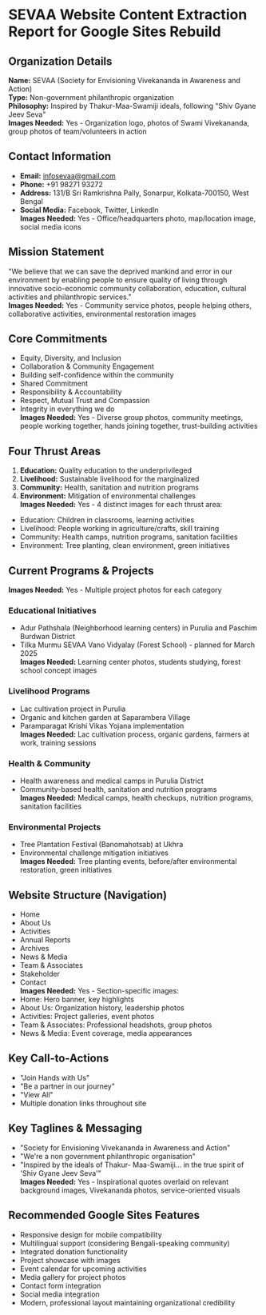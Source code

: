 # SEVAA Website Content Extraction Report for Google Sites Rebuild

## Organization Details
**Name:** SEVAA (Society for Envisioning Vivekananda in Awareness and Action)  
**Type:** Non-government philanthropic organization  
**Philosophy:** Inspired by Thakur-Maa-Swamiji ideals, following "Shiv Gyane Jeev Seva"  
**Images Needed:** Yes - Organization logo, photos of Swami Vivekananda, group photos of team/volunteers in action

## Contact Information
- **Email:** infosevaa@gmail.com
- **Phone:** +91 98271 93272
- **Address:** 131/B Sri Ramkrishna Pally, Sonarpur, Kolkata-700150, West Bengal
- **Social Media:** Facebook, Twitter, LinkedIn  
**Images Needed:** Yes - Office/headquarters photo, map/location image, social media icons

## Mission Statement
"We believe that we can save the deprived mankind and error in our environment by enabling people to ensure quality of living through innovative socio-economic community collaboration, education, cultural activities and philanthropic services."  
**Images Needed:** Yes - Community service photos, people helping others, collaborative activities, environmental restoration images

## Core Commitments
- Equity, Diversity, and Inclusion
- Collaboration & Community Engagement
- Building self-confidence within the community
- Shared Commitment
- Responsibility & Accountability
- Respect, Mutual Trust and Compassion
- Integrity in everything we do  
**Images Needed:** Yes - Diverse group photos, community meetings, people working together, hands joining together, trust-building activities

## Four Thrust Areas
1. **Education:** Quality education to the underprivileged
2. **Livelihood:** Sustainable livelihood for the marginalized
3. **Community:** Health, sanitation and nutrition programs
4. **Environment:** Mitigation of environmental challenges  
**Images Needed:** Yes - 4 distinct images for each thrust area:
- Education: Children in classrooms, learning activities
- Livelihood: People working in agriculture/crafts, skill training
- Community: Health camps, nutrition programs, sanitation facilities
- Environment: Tree planting, clean environment, green initiatives

## Current Programs & Projects
**Images Needed:** Yes - Multiple project photos for each category

### Educational Initiatives
- Adur Pathshala (Neighborhood learning centers) in Purulia and Paschim Burdwan District
- Tilka Murmu SEVAA Vano Vidyalay (Forest School) - planned for March 2025  
**Images Needed:** Learning center photos, students studying, forest school concept images

### Livelihood Programs
- Lac cultivation project in Purulia
- Organic and kitchen garden at Saparambera Village
- Paramparagat Krishi Vikas Yojana implementation  
**Images Needed:** Lac cultivation process, organic gardens, farmers at work, training sessions

### Health & Community
- Health awareness and medical camps in Purulia District
- Community-based health, sanitation and nutrition programs  
**Images Needed:** Medical camps, health checkups, nutrition programs, sanitation facilities

### Environmental Projects
- Tree Plantation Festival (Banomahotsab) at Ukhra
- Environmental challenge mitigation initiatives  
**Images Needed:** Tree planting events, before/after environmental restoration, green initiatives

## Website Structure (Navigation)
- Home
- About Us
- Activities
- Annual Reports
- Archives
- News & Media
- Team & Associates
- Stakeholder
- Contact  
**Images Needed:** Yes - Section-specific images:
- Home: Hero banner, key highlights
- About Us: Organization history, leadership photos
- Activities: Project galleries, event photos
- Team & Associates: Professional headshots, group photos
- News & Media: Event coverage, media appearances

## Key Call-to-Actions
- "Join Hands with Us"
- "Be a partner in our journey"
- "View All"
- Multiple donation links throughout site

## Key Taglines & Messaging
- "Society for Envisioning Vivekananda in Awareness and Action"
- "We're a non government philanthropic organisation"
- "Inspired by the ideals of Thakur- Maa-Swamiji... in the true spirit of 'Shiv Gyane Jeev Seva'"  
**Images Needed:** Yes - Inspirational quotes overlaid on relevant background images, Vivekananda photos, service-oriented visuals

## Recommended Google Sites Features
- Responsive design for mobile compatibility
- Multilingual support (considering Bengali-speaking community)
- Integrated donation functionality
- Project showcase with images
- Event calendar for upcoming activities
- Media gallery for project photos
- Contact form integration
- Social media integration
- Modern, professional layout maintaining organizational credibility
